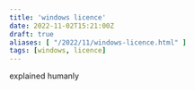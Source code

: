 ```yaml
---
title: 'windows licence'
date: 2022-11-02T15:21:00Z
draft: true
aliases: [ "/2022/11/windows-licence.html" ]
tags: [windows, licence]
---
```


explained humanly
